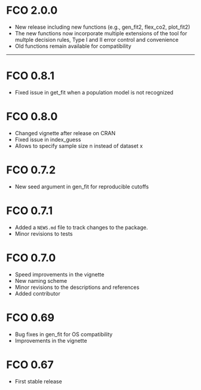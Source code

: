 # FCO 2.0.0

* New release including new functions (e.g., gen_fit2, flex_co2, plot_fit2)
* The new functions now incorporate multiple extensions of the tool for multple decision rules, Type I and II error control and convenience
* Old functions remain available for compatibility

------------------------------------------------------------------------

# FCO 0.8.1

* Fixed issue in get_fit when a population model is not recognized

# FCO 0.8.0

* Changed vignette after release on CRAN
* Fixed issue in index_guess
* Allows to specify sample size n instead of dataset x

# FCO 0.7.2

* New seed argument in gen_fit for reproducible cutoffs

# FCO 0.7.1

* Added a `NEWS.md` file to track changes to the package.
* Minor revisions to tests

# FCO 0.7.0

* Speed improvements in the vignette
* New naming scheme
* Minor revisions to the descriptions and references
* Added contributor

# FCO 0.69

* Bug fixes in gen_fit for OS compatibility
* Improvements in the vignette

# FCO 0.67

* First stable release
